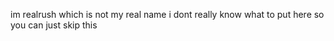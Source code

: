 im realrush which is not my real name
i dont really know what to put here so you can just skip this
